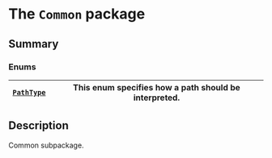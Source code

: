 <a id="module-ansys.mechanical.stubs.Ansys.Mechanical.DataModel.MechanicalEnums.Common"></a>

<a id="the-common-package"></a>

# The `Common` package

<a id="summary"></a>

## Summary

### Enums

| [`PathType`](PathType.md#PathType)   | This enum specifies how a path should be interpreted.   |
|--------------------------------------|---------------------------------------------------------|

<a id="description"></a>

## Description

Common subpackage.

<!-- !! processed by numpydoc !! -->

